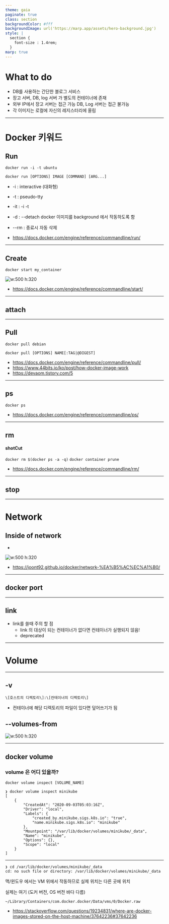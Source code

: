 ```yaml
---
theme: gaia
paginate: true
class: section
backgroundColor: #fff
backgroundImage: url('https://marp.app/assets/hero-background.jpg')
style: |
  section {
    font-size : 1.4rem;
  }
marp: true
---
```


# What to do

- DB를 사용하는 간단한 블로그 서비스
- 장고 서버, DB, log 서버 가 별도의 컨테이너에 존재
- 외부 IP에서 장고 서버는 접근 가능 DB, Log 서버는 접근 불가능
- 각 이미지는 로컬에 자신의 레지스터리에 올림

---

# Docker 키워드

## Run

```
docker run -i -t ubuntu
```

`docker run [OPTIONS] IMAGE [COMMAND] [ARG...]`

- -i : interactive (대화형)
- -t : pseudo-tty
- -it : -i -t
- -d : --detach docker 이미지를 background 에서 작동하도록 함
- --rm : 종료시 자동 삭제

- https://docs.docker.com/engine/reference/commandline/run/

---

## Create

```
docker start my_container
```

![w:500 h:320](../image/runVSstart.jpeg)

- https://docs.docker.com/engine/reference/commandline/start/

---

## attach

---

## Pull

```
docker pull debian
```

`docker pull [OPTIONS] NAME[:TAG|@DIGEST]`

- https://docs.docker.com/engine/reference/commandline/pull/
- https://www.44bits.io/ko/post/how-docker-image-work
- https://devaom.tistory.com/5

---

## ps

```
docker ps
```

- https://docs.docker.com/engine/reference/commandline/ps/

---

## rm

#### shotCut

`docker rm $(docker ps -a -q)`
`docker container prune`

- https://docs.docker.com/engine/reference/commandline/rm/

---

## stop

---

# Network

## Inside of network

-

![w:500 h:320](../image/docker-network.png)

- https://joont92.github.io/docker/network-%EA%B5%AC%EC%A1%B0/

---

## docker port

---

## link

- link를 쓸때 주의 할 점
  - link 의 대상이 되는 컨테이너가 없다면 컨테이너가 실행되지 않음!
  - deprecated

---

# Volume

---

## -v

```
\[호스트의 디렉토리\]:\[컨테이너의 디렉토리\]
```

- 컨테이너에 해당 디렉토리의 파일이 있다면 덮어쓰기가 됨

## --volumes-from

![w:500 h:320](../image/--volumes-from.png)

---

## docker volume

### volume 은 어디 있을까?

```
docker volume inspect [VOLUME_NAME]
```

```
❯ docker volume inspect minikube
[
    {
        "CreatedAt": "2020-09-03T05:03:16Z",
        "Driver": "local",
        "Labels": {
            "created_by.minikube.sigs.k8s.io": "true",
            "name.minikube.sigs.k8s.io": "minikube"
        },
        "Mountpoint": "/var/lib/docker/volumes/minikube/_data",
        "Name": "minikube",
        "Options": {},
        "Scope": "local"
    }
]
```

---

```
❯ cd /var/lib/docker/volumes/minikube/_data
cd: no such file or directory: /var/lib/docker/volumes/minikube/_data
```

맥/윈도우 에서는 VM 위에서 작동하므로 실제 위치는 다른 곳에 위치

실제는 여기 (도커 버전, OS 버전 바다 다름)

```
~/Library/Containers/com.docker.docker/Data/vms/0/Docker.raw
```

- https://stackoverflow.com/questions/19234831/where-are-docker-images-stored-on-the-host-machine/37642236#37642236
